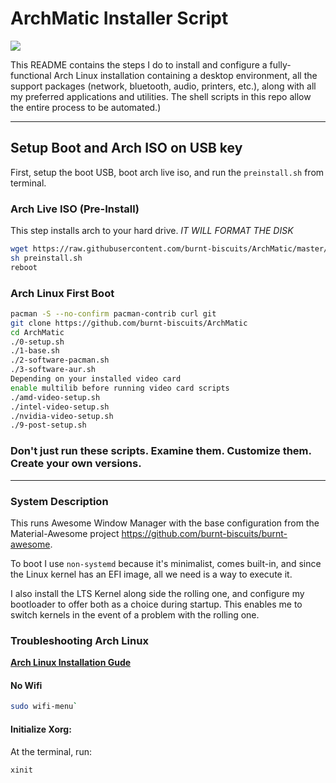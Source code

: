 # ArchMatic Installer Script

<img src="https://user-images.githubusercontent.com/78766134/109570434-a15ca180-7aaf-11eb-98a5-cd774fb9e48c.png" />

This README contains the steps I do to install and configure a fully-functional Arch Linux installation containing a desktop environment, all the support packages (network, bluetooth, audio, printers, etc.), along with all my preferred applications and utilities. The shell scripts in this repo allow the entire process to be automated.)

---

## Setup Boot and Arch ISO on USB key

First, setup the boot USB, boot arch live iso, and run the `preinstall.sh` from terminal. 

### Arch Live ISO (Pre-Install)

This step installs arch to your hard drive. *IT WILL FORMAT THE DISK*

```bash
wget https://raw.githubusercontent.com/burnt-biscuits/ArchMatic/master/preinstall.sh
sh preinstall.sh
reboot
```

### Arch Linux First Boot

```bash
pacman -S --no-confirm pacman-contrib curl git
git clone https://github.com/burnt-biscuits/ArchMatic
cd ArchMatic
./0-setup.sh
./1-base.sh
./2-software-pacman.sh
./3-software-aur.sh
Depending on your installed video card 
enable multilib before running video card scripts
./amd-video-setup.sh
./intel-video-setup.sh
./nvidia-video-setup.sh
./9-post-setup.sh
```

### Don't just run these scripts. Examine them. Customize them. Create your own versions.

---

### System Description
This runs Awesome Window Manager with the base configuration from the Material-Awesome project https://github.com/burnt-biscuits/burnt-awesome.

To boot I use `non-systemd` because it's minimalist, comes built-in, and since the Linux kernel has an EFI image, all we need is a way to execute it.

I also install the LTS Kernel along side the rolling one, and configure my bootloader to offer both as a choice during startup. This enables me to switch kernels in the event of a problem with the rolling one.

### Troubleshooting Arch Linux

__[Arch Linux Installation Gude](https://wiki.archlinux.org/index.php/Installation_guide)__

#### No Wifi

```bash
sudo wifi-menu`
```

#### Initialize Xorg:
At the terminal, run:

```bash
xinit
```
